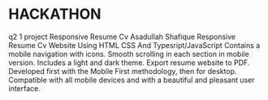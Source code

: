 # HACKATHON
 q2 1 project
 Responsive Resume Cv Asadullah Shafique
Responsive Resume Cv Website Using HTML CSS And Typesript/JavaScript
Contains a mobile navigation with icons.
Smooth scrolling in each section in mobile version.
Includes a light and dark theme.
Export resume website to PDF.
Developed first with the Mobile First methodology, then for desktop.
Compatible with all mobile devices and with a beautiful and pleasant user interface.
